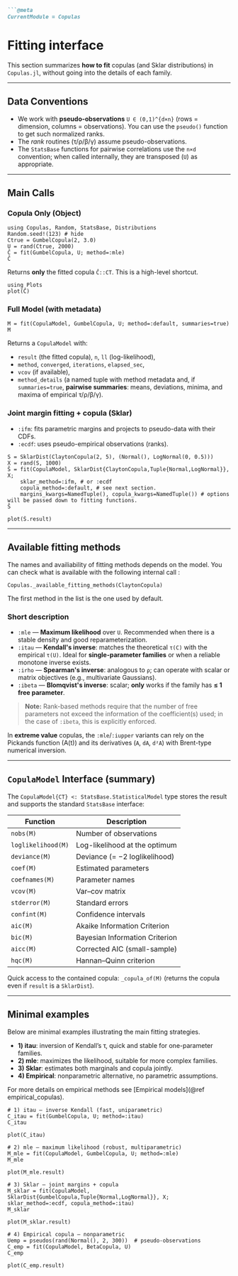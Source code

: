 ````markdown
```@meta
CurrentModule = Copulas
````

# Fitting interface

This section summarizes **how to fit** copulas (and Sklar distributions) in `Copulas.jl`, without going into the details of each family.

---

## Data Conventions

* We work with **pseudo-observations** `U ∈ (0,1)^{d×n}` (rows = dimension, columns = observations). You can use the `pseudo()` function to get such normalized ranks. 
* The *rank* routines (τ/ρ/β/γ) assume pseudo-observations.
* The `StatsBase` functions for pairwise correlations use the `n×d` convention; when called internally, they are transposed (`U`) as appropriate.

---

## Main Calls

### Copula Only (Object)

```@example fitting_interface
using Copulas, Random, StatsBase, Distributions
Random.seed!(123) # hide
Ctrue = GumbelCopula(2, 3.0)
U = rand(Ctrue, 2000)
Ĉ = fit(GumbelCopula, U; method=:mle)
Ĉ
```

Returns **only** the fitted copula `Ĉ::CT`. This is a high-level shortcut.

```@example fitting_interface
using Plots
plot(Ĉ)
```

### Full Model (with metadata)

```@example fitting_interface
M = fit(CopulaModel, GumbelCopula, U; method=:default, summaries=true)
M
```

Returns a `CopulaModel` with:

* `result` (the fitted copula), `n`, `ll` (log-likelihood),
* `method`, `converged`, `iterations`, `elapsed_sec`,
* `vcov` (if available),
* `method_details` (a named tuple with method metadata and, if `summaries=true`, **pairwise summaries**: means, deviations, minima, and maxima of empirical τ/ρ/β/γ).

### Joint margin fitting + copula (Sklar)

* `:ifm`: fits parametric margins and projects to pseudo-data with their CDFs.
* `:ecdf`: uses pseudo-empirical observations (ranks).

```@example fitting_interface
S = SklarDist(ClaytonCopula(2, 5), (Normal(), LogNormal(0, 0.5)))
X = rand(S, 1000)
Ŝ = fit(CopulaModel, SklarDist{ClaytonCopula,Tuple{Normal,LogNormal}}, X;
	sklar_method=:ifm, # or :ecdf
	copula_method=:default, # see next section. 
	margins_kwargs=NamedTuple(), copula_kwargs=NamedTuple()) # options will be passed down to fitting functions. 
Ŝ
```

```@example fitting_interface
plot(Ŝ.result)
```


---

## Available fitting methods

The names and availiability of fitting methods depends on the model. You can check what is available with the following internal call : 

```@example fitting_interface
Copulas._available_fitting_methods(ClaytonCopula)
```

The first method in the list is the one used by default. 

### Short description

* `:mle` — **Maximum likelihood** over `U`. Recommended when there is a stable density and good reparameterization.
* `:itau` — **Kendall's inverse**: matches the theoretical `τ(C)` with the empirical `τ(U)`. Ideal for **single-parameter families** or when a reliable monotone inverse exists.
* `:irho` — **Spearman's inverse**: analogous to `ρ`; can operate with scalar or matrix objectives (e.g., multivariate Gaussians).
* `:ibeta` — **Blomqvist's inverse**: scalar; **only** works if the family has **≤ 1 free parameter**.

> **Note:** Rank-based methods require that the number of free parameters not exceed the information of the coefficient(s) used; in the case of `:ibeta`, this is explicitly enforced.

In **extreme value** copulas, the `:mle`/`:iupper` variants can rely on the Pickands function (A(t)) and its derivatives (`A`, `dA`, `d²A`) with Brent-type numerical inversion.

---

## `CopulaModel` Interface (summary)

The `CopulaModel{CT} <: StatsBase.StatisticalModel` type stores the result and supports the standard `StatsBase` interface:

| Function           | Description                     |
| ------------------ | ------------------------------- |
| `nobs(M)`          | Number of observations          |
| `loglikelihood(M)` | Log-likelihood at the optimum   |
| `deviance(M)`      | Deviance (= −2 loglikelihood)   |
| `coef(M)`          | Estimated parameters            |
| `coefnames(M)`     | Parameter names                 |
| `vcov(M)`          | Var–cov matrix                  |
| `stderror(M)`      | Standard errors                 |
| `confint(M)`       | Confidence intervals            |
| `aic(M)`           | Akaike Information Criterion    |
| `bic(M)`           | Bayesian Information Criterion  |
| `aicc(M)`          | Corrected AIC (small-sample)    |
| `hqc(M)`           | Hannan–Quinn criterion          |


Quick access to the contained copula: `_copula_of(M)` (returns the copula even if `result` is a `SklarDist`).

---

## Minimal examples

Below are minimal examples illustrating the main fitting strategies.

* **1) itau**: inversion of Kendall’s τ, quick and stable for one-parameter families.
* **2) mle**: maximizes the likelihood, suitable for more complex families.
* **3) Sklar**: estimates both marginals and copula jointly.
* **4) Empirical**: nonparametric alternative, no parametric assumptions.

For more details on empirical methods see [Empirical models](@ref empirical_copulas).


```@example fitting_interface
# 1) itau — inverse Kendall (fast, uniparametric)
C_itau = fit(GumbelCopula, U; method=:itau)
C_itau
```

```@example fitting_interface
plot(C_itau)
```

```@example fitting_interface
# 2) mle — maximum likelihood (robust, multiparametric)
M_mle = fit(CopulaModel, GumbelCopula, U; method=:mle)
M_mle
```

```@example fitting_interface
plot(M_mle.result)
```

```@example fitting_interface
# 3) Sklar — joint margins + copula
M_sklar = fit(CopulaModel, SklarDist{GumbelCopula,Tuple{Normal,LogNormal}}, X; sklar_method=:ecdf, copula_method=:itau)
M_sklar
```

```@example fitting_interface
plot(M_sklar.result)
```

```@example fitting_interface
# 4) Empirical copula — nonparametric
Uemp = pseudos(rand(Normal(), 2, 300))  # pseudo-observations
C_emp = fit(CopulaModel, BetaCopula, U)
C_emp
```

```@example fitting_interface
plot(C_emp.result)
```

